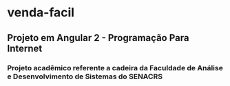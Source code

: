 # venda-facil
## Projeto em Angular 2 - Programação Para Internet
### Projeto acadêmico referente a cadeira da Faculdade de Análise e Desenvolvimento de Sistemas do SENACRS
